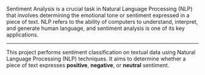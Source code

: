 Sentiment Analysis is a crucial task in Natural Language Processing (NLP) that involves determining the emotional tone or sentiment expressed in a piece of text. NLP refers to the ability of computers to understand, interpret, and generate human language, and sentiment analysis is one of its key applications.

---

This project performs sentiment classification on textual data using Natural Language Processing (NLP) techniques. It aims to determine whether a piece of text expresses **positive**, **negative**, or **neutral** sentiment.

